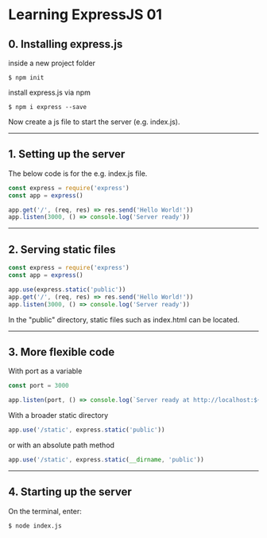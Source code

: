 # Learning ExpressJS 01 #

## 0. Installing express.js ##

inside a new project folder
```console
$ npm init
```

install express.js via npm
```console
$ npm i express --save
```

Now create a js file to start the server (e.g. index.js).

- - - -

## 1. Setting up the server ##

The below code is for the e.g. index.js file.

```js
const express = require('express')
const app = express()

app.get('/', (req, res) => res.send('Hello World!'))
app.listen(3000, () => console.log('Server ready'))
```

- - - -

## 2. Serving static files ##

```js
const express = require('express')
const app = express()

app.use(express.static('public'))
app.get('/', (req, res) => res.send('Hello World!'))
app.listen(3000, () => console.log('Server ready'))
```
In the "public" directory, static files such as index.html can be located.

- - - -

## 3. More flexible code ##

With port as a variable
```js
const port = 3000

app.listen(port, () => console.log(`Server ready at http://localhost:${port}`))
```

With a broader static directory
```js
app.use('/static', express.static('public'))
```

or with an absolute path method
```js
app.use('/static', express.static(__dirname, 'public'))
```

- - - -

## 4. Starting up the server ##

On the terminal, enter:
```console
$ node index.js
```